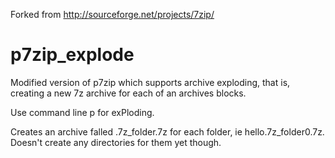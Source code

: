 Forked from http://sourceforge.net/projects/7zip/

p7zip_explode
=============

Modified version of p7zip which supports archive exploding, that is, creating a new 7z archive for each of an archives blocks.

Use command line p for exPloding.

Creates an archive falled <archivename>.7z_folder<x>.7z for each folder, ie hello.7z_folder0.7z. Doesn't create any directories for them yet though.